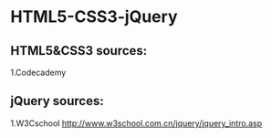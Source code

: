 # HTML5-CSS3-jQuery  

## HTML5&CSS3 sources:  
1.Codecademy  

## jQuery sources:
1.W3Cschool http://www.w3school.com.cn/jquery/jquery_intro.asp
